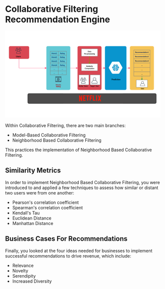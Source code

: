 # Collaborative Filtering Recommendation Engine

<p align="center">

  <img src="CF.png" width ='800'> 

</p>

Within Collaborative Filtering, there are two main branches:

* Model-Based Collaborative Filtering
* Neighborhood Based Collaborative Filtering

This practices the implementation of Neighborhood Based Collaborative Filtering. 


## Similarity Metrics
In order to implement Neighborhood Based Collaborative Filtering, you were introduced to and applied a few techniques to assess how similar or distant two users were from one another:

* Pearson's correlation coefficient
* Spearman's correlation coefficient
* Kendall's Tau
* Euclidean Distance
* Manhattan Distance


## Business Cases For Recommendations
Finally, you looked at the four ideas needed for businesses to implement successful recommendations to drive revenue, which include:

* Relevance
* Novelty
* Serendipity
* Increased Diversity
